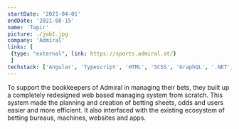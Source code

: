 ```yaml
---
startDate: '2021-04-01'
endDate: '2021-08-15'
name: 'Tapir'
picture: ./job1.jpg
company: 'Admiral'
links: [
 {type: "external", link: https://sports.admiral.at/}
 ]
techstack: ['Angular', 'Typescript', 'HTML', 'SCSS', 'GraphQL', '.NET', 'C#', 'Tricentis Tosca']
---
```


To support the bookkeepers of Admiral in managing their bets, they built up a completely redesigned web based managing system from scratch. This system made the planning and creation of betting sheets, odds and users easier and more efficient. It also interfaced with the existing ecosystem of betting bureaus, machines, websites and apps.